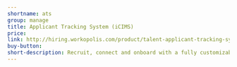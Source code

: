 ```yaml
---
shortname: ats
group: manage
title: Applicant Tracking System (iCIMS)
price:
link: http://hiring.workopolis.com/product/talent-applicant-tracking-system/
buy-button:
short-description: Recruit, connect and onboard with a fully customizable applicant tracking system, powerful employer branded marketing tools to recruit passive talent, and automated onboarding software to help transition new talent into productive hires.
---
```

